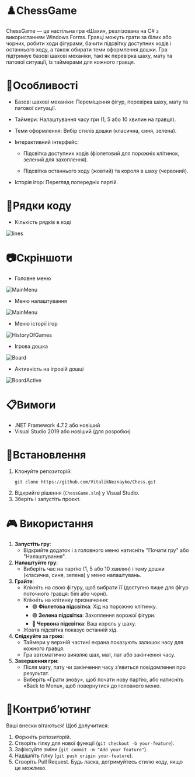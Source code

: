 # ♟️ChessGame
ChessGame — це настільна гра «Шахи», реалізована на C# з використанням Windows Forms. Гравці можуть грати за білих або чорних, робити ходи фігурами, бачити підсвітку доступних ходів і останнього ходу, а також обирати теми оформлення дошки. Гра підтримує базові шахові механіки, такі як перевірка шаху, мату та патової ситуації, із таймерами для кожного гравця.

# 🌟Особливості
- Базові шахові механіки: Переміщення фігур, перевірка шаху, мату та патової ситуації.

- Таймери: Налаштування часу гри (1, 5 або 10 хвилин на гравця).

- Теми оформлення: Вибір стилів дошки (класична, синя, зелена).

- Інтерактивний інтерфейс:

  - Підсвітка доступних ходів (фіолетовий для порожніх клітинок, зелений для захоплення).

  - Підсвітка останнього ходу (жовтий) та короля в шаху (червоний).

- Історія ігор: Перегляд попередніх партій.

# 🔢Рядки коду

- Кількість рядків в коді
  
![lines](Screenshots/numLines.jpg)

# 📷Скріншоти
  - Головне меню
    
  ![MainMenu](Screenshots/MainMenu.jpg)
  
  - Меню налаштування
    
  ![MainMenu](Screenshots/Settings.jpg)
  
  - Меню історії ігор
    
  ![HistoryOfGames](Screenshots/HistoryOfGame.jpg)
  - Ігрова дошка
    
  ![Board](Screenshots/Board.jpg)
  
  - Активність на ігровій дошці

  ![BoardActive](Screenshots/BoardActive.jpg)

# 📋Вимоги
- .NET Framework 4.7.2 або новіший
- Visual Studio 2019 або новіший (для розробки)

# 🔧Встановлення
1. Клонуйте репозиторій:
   ```
   git clone https://github.com/VitalikNeznayko/Chess.git
   ```
3. Відкрийте рішення (`ChessGame.sln`) у Visual Studio.
4. Зберіть і запустіть проєкт.

# 🎮 Використання
1. **Запустіть гру**:
   - Відкрийте додаток і з головного меню натисніть "Почати гру" або "Налаштування".
2. **Налаштуйте гру**:
   - Виберіть час на партію (1, 5 або 10 хвилин) і тему дошки (класична, синя, зелена) у меню налаштувань.
3. **Грайте**:
   - Клікніть на свою фігуру, щоб вибрати її (доступно лише для фігур поточного гравця: білі або чорні).
   - Клікніть на клітинку призначення:
     - 🟣 **Фіолетова підсвітка**: Хід на порожню клітинку.
     - 🟢 **Зелена підсвітка**: Захоплення ворожої фігури.
     - 🔴 **Червона підсвітка**: Ваш король у шаху.
   - Жовта підсвітка показує останній хід.
4. **Слідкуйте за грою**:
   - Таймери у верхній частині екрана показують залишок часу для кожного гравця.
   - Гра автоматично виявляє шах, мат, пат або закінчення часу.
5. **Завершення гри**:
   - Після мату, пату чи закінчення часу з’явиться повідомлення про результат.
   - Виберіть «Грати знову», щоб почати нову партію, або натисніть «Back to Menu», щоб повернутися до головного меню.

# 🤝Контриб’ютинг
Ваші внески вітаються! Щоб долучитися:
1. Форкніть репозиторій.
2. Створіть гілку для нової функції (`git checkout -b your-feature`).
3. Зафіксуйте зміни (`git commit -m "Add your feature"`).
4. Надішліть гілку (`git push origin your-feature`).
5. Створіть Pull Request.
Будь ласка, дотримуйтесь стилю коду, якщо це можливо.
